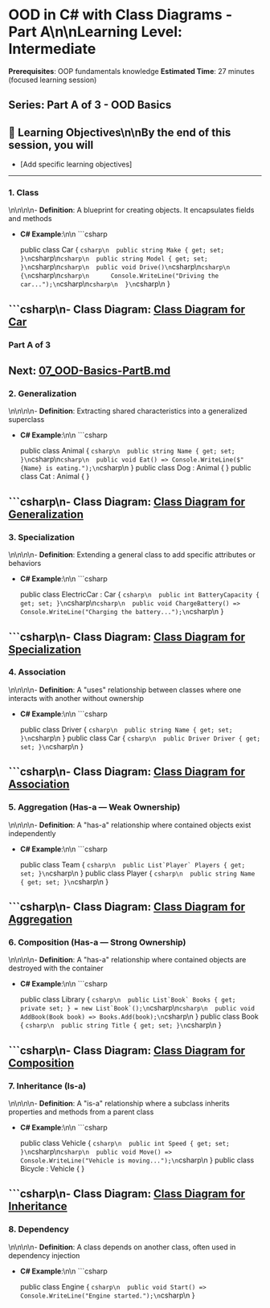 # **OOD in C# with Class Diagrams** - Part A\n\n**Learning Level**: Intermediate

**Prerequisites**: OOP fundamentals knowledge
**Estimated Time**: 27 minutes (focused learning session)

## **Series**: Part A of 3 - OOD Basics

## 🎯 Learning Objectives\n\nBy the end of this session, you will

- [Add specific learning objectives]

---

### **1. Class**

\n\n\n\n- **Definition**: A blueprint for creating objects. It encapsulates fields and methods

- **C# Example**:\n\n  ```csharp

  public class Car
  {
```csharp\n  public string Make { get; set; }\n```csharp\n```csharp\n  public string Model { get; set; }\n```csharp\n```csharp\n  public void Drive()\n```csharp\n```csharp\n  {\n```csharp\n```csharp\n      Console.WriteLine("Driving the car...");\n```csharp\n```csharp\n  }\n```csharp\n  }

## ```csharp\n- **Class Diagram**: [Class Diagram for Car](https://www.plantuml.com/plantuml/uml/SoWkIImgAStDuU9BoIhEIImk5D0e5L9Bo2vEpK_oiy9Ep4DiIW_8p4L9Q0dCJ4HMLtLKXL93qD__cCIFPMEx9bUsKc1FpjIFpmIQZJYIMZ3LtA4ZDA3n0000)

### Part A of 3

## Next: [07_OOD-Basics-PartB.md](07_OOD-Basics-PartB.md)

### **2. Generalization**

\n\n\n\n- **Definition**: Extracting shared characteristics into a generalized superclass

- **C# Example**:\n\n  ```csharp

  public class Animal
  {
```csharp\n  public string Name { get; set; }\n```csharp\n```csharp\n  public void Eat() => Console.WriteLine($"{Name} is eating.");\n```csharp\n  }
  public class Dog : Animal { }
  public class Cat : Animal { }

## ```csharp\n- **Class Diagram**: [Class Diagram for Generalization](https://www.plantuml.com/plantuml/uml/SoWkIImgAStDuKhEIImk5U9q54dCJ4bLI0EmS4vAp2DKJZDyLa50bQGMKtXIkYLKJofEqfOeLfBa0000)

### **3. Specialization**

\n\n\n\n- **Definition**: Extending a general class to add specific attributes or behaviors

- **C# Example**:\n\n  ```csharp

  public class ElectricCar : Car
  {
```csharp\n  public int BatteryCapacity { get; set; }\n```csharp\n```csharp\n  public void ChargeBattery() => Console.WriteLine("Charging the battery...");\n```csharp\n  }

## ```csharp\n- **Class Diagram**: [Class Diagram for Specialization](https://www.plantuml.com/plantuml/uml/SoWkIImgAStDuU9BoIhEIImk5D0e5L9Bo2vEpK_oiy9Ep4DiIW_8p4L9Q0dCJ4HMLpLKXL93qD__cCIFPMEx9bUsKc1FpjIFpmIQZJYIMZ3LtA4ZDA3n0000)

### **4. Association**

\n\n\n\n- **Definition**: A "uses" relationship between classes where one interacts with another without ownership

- **C# Example**:\n\n  ```csharp

  public class Driver
  {
```csharp\n  public string Name { get; set; }\n```csharp\n  }
  public class Car
  {
```csharp\n  public Driver Driver { get; set; }\n```csharp\n  }

## ```csharp\n- **Class Diagram**: [Class Diagram for Association](https://www.plantuml.com/plantuml/uml/SoWkIImgAStDuKhEIImk5U9q54dCJ4rFIK0fN4vAp2DKJZDyLo50fPKJof0000)

### **5. Aggregation (Has-a — Weak Ownership)**

\n\n\n\n- **Definition**: A "has-a" relationship where contained objects exist independently

- **C# Example**:\n\n  ```csharp

  public class Team
  {
```csharp\n  public List`Player` Players { get; set; }\n```csharp\n  }
  public class Player
  {
```csharp\n  public string Name { get; set; }\n```csharp\n  }

## ```csharp\n- **Class Diagram**: [Class Diagram for Aggregation](https://www.plantuml.com/plantuml/uml/SoWkIImgAStDuKhEIImk5U9q54dCJYrBIL0jN4vAp2DKJZDyLo50jPKL0000)

### **6. Composition (Has-a — Strong Ownership)**

\n\n\n\n- **Definition**: A "has-a" relationship where contained objects are destroyed with the container

- **C# Example**:\n\n  ```csharp

  public class Library
  {
```csharp\n  public List`Book` Books { get; private set; } = new List`Book`();\n```csharp\n```csharp\n  public void AddBook(Book book) => Books.Add(book);\n```csharp\n  }
  public class Book
  {
```csharp\n  public string Title { get; set; }\n```csharp\n  }

## ```csharp\n- **Class Diagram**: [Class Diagram for Composition](https://www.plantuml.com/plantuml/uml/SoWkIImgAStDuKhEIImk5U9q54dCJ4rBIC0fN4vAp2DKJZDyLo50jPKKL0000)

### **7. Inheritance (Is-a)**

\n\n\n\n- **Definition**: A "is-a" relationship where a subclass inherits properties and methods from a parent class

- **C# Example**:\n\n  ```csharp

  public class Vehicle
  {
```csharp\n  public int Speed { get; set; }\n```csharp\n```csharp\n  public void Move() => Console.WriteLine("Vehicle is moving...");\n```csharp\n  }
  public class Bicycle : Vehicle { }

## ```csharp\n- **Class Diagram**: [Class Diagram for Inheritance](https://www.plantuml.com/plantuml/uml/SoWkIImgAStDuKhEIImk5U9q54dCJ4rBIC0bN4vAp2DKJZDyLo50jPKUL0000)

### **8. Dependency**

\n\n\n\n- **Definition**: A class depends on another class, often used in dependency injection

- **C# Example**:\n\n  ```csharp

  public class Engine
  {
```csharp\n  public void Start() => Console.WriteLine("Engine started.");\n```csharp\n  }

